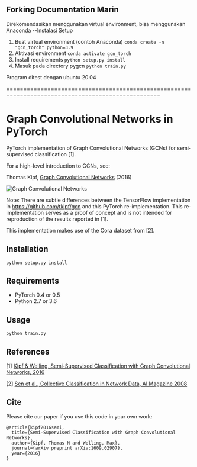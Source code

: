 ## Forking Documentation Marin
Direkomendasikan menggunakan virtual environment, bisa menggunakan Anaconda
--Instalasi Setup
1. Buat virtual environment (contoh Anaconda)
   ```conda create -n "gcn_torch" python=3.9```
2. Aktivasi environment
   ```conda activate gcn_torch```
3. Install requirements
   ```python setup.py install```
4. Masuk pada directory pygcn
   ```python train.py```

Program ditest dengan ubuntu 20.04


===================================================================================================


Graph Convolutional Networks in PyTorch
====

PyTorch implementation of Graph Convolutional Networks (GCNs) for semi-supervised classification [1].

For a high-level introduction to GCNs, see:

Thomas Kipf, [Graph Convolutional Networks](http://tkipf.github.io/graph-convolutional-networks/) (2016)

![Graph Convolutional Networks](figure.png)

Note: There are subtle differences between the TensorFlow implementation in https://github.com/tkipf/gcn and this PyTorch re-implementation. This re-implementation serves as a proof of concept and is not intended for reproduction of the results reported in [1].

This implementation makes use of the Cora dataset from [2].

## Installation

```python setup.py install```

## Requirements

  * PyTorch 0.4 or 0.5
  * Python 2.7 or 3.6

## Usage

```python train.py```

## References

[1] [Kipf & Welling, Semi-Supervised Classification with Graph Convolutional Networks, 2016](https://arxiv.org/abs/1609.02907)

[2] [Sen et al., Collective Classification in Network Data, AI Magazine 2008](http://linqs.cs.umd.edu/projects/projects/lbc/)

## Cite

Please cite our paper if you use this code in your own work:

```
@article{kipf2016semi,
  title={Semi-Supervised Classification with Graph Convolutional Networks},
  author={Kipf, Thomas N and Welling, Max},
  journal={arXiv preprint arXiv:1609.02907},
  year={2016}
}
```
